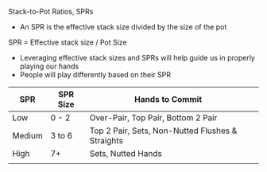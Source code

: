 Stack-to-Pot Ratios, SPRs
- An SPR is the effective stack size divided by the size of the pot

SPR = Effective stack size / Pot Size

- Leveraging effective stack sizes and SPRs will help guide us in properly playing our hands
- People will play differently based on their SPR


| SPR    | SPR Size | Hands to Commit                                  |     |
| ------ | -------- | ------------------------------------------------ | --- |
| Low    | 0 - 2    | Over-Pair, Top Pair, Bottom 2 Pair               |     |
| Medium | 3 to 6   | Top 2 Pair, Sets, Non-Nutted Flushes & Straights |     |
| High   | 7+       | Sets, Nutted Hands                               |     |
|        |          |                                                  |     |
